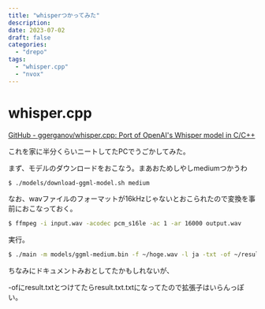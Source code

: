 ```yaml
---
title: "whisperつかってみた"
description:
date: 2023-07-02
draft: false
categories:
  - "drepo"
tags:
  - "whisper.cpp"
  - "nvox"
---
```


# whisper.cpp

[GitHub - ggerganov/whisper.cpp: Port of OpenAI&#39;s Whisper model in C/C++](https://github.com/ggerganov/whisper.cpp)

これを家に半分くらいニートしてたPCでうごかしてみた。

まず、モデルのダウンロードをおこなう。まあおためしやしmediumつかうわ

```bash
$ ./models/download-ggml-model.sh medium
```

なお、wavファイルのフォーマットが16kHzじゃないとおこられたので変換を事前におこなっておく。

```bash
$ ffmpeg -i input.wav -acodec pcm_s16le -ac 1 -ar 16000 output.wav
```

実行。

```bash
$ ./main -m models/ggml-medium.bin -f ~/hoge.wav -l ja -txt -of ~/result
```

ちなみにドキュメントみおとしてたかもしれないが、

-ofにresult.txtとつけてたらresult.txt.txtになってたので拡張子はいらんっぽい。
